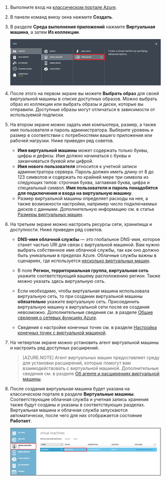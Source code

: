 1. Выполните вход на [классическом портале Azure](http://manage.windowsazure.com). 

2. В панели команд внизу окна нажмите **Создать**.

3. В разделе **Среда выполнения приложений** нажмите **Виртуальная машина**, а затем **Из коллекции**.

	![Переход к коллекции в панели команд](./media/virtual-machines-create-WindowsVM/fromgallery.png)

4. После этого на первом экране вы можете **Выбрать образ** для своей виртуальной машины в списке доступных образов. Можно выбрать образ из коллекции или выбрать образы и диски, которые вы отправили. Доступные образы могут отличаться в зависимости от используемой подписки.

5. На втором экране можно задать имя компьютера, размер, а также имя пользователя и пароль администратора. Выберите уровень и размер в соответствии с потребностями вашего приложения или рабочей нагрузки. Ниже приведен ряд советов.

	- **Имя виртуальной машины** может содержать только буквы, цифры и дефисы. Имя должно начинаться с буквы и заканчиваться буквой или цифрой.
	- **Имя нового пользователя** относится к учетной записи администратора сервера. Пароль должен иметь длину от 8 до 123 символов и содержать по крайней мере три символа из следующих типов: строчная буква, заглавная буква, цифра и специальный символ. **Имя пользователя и пароль понадобятся для подключения и входа на виртуальную машину**.
	- Размер виртуальной машины определяет расходы на нее, а также возможности настройки, например число подключаемых дисков с данными. Дополнительную информацию см. в статье [Размеры виртуальных машин](virtual-machines-windows-sizes.md).

6. На третьем экране можно настроить ресурсы сети, хранилища и доступности. Ниже приведен ряд советов.

	- **DNS-имя облачной службы** — это глобальное DNS-имя, которое станет частью URI для связи с виртуальной машиной. Вам нужно выбрать собственное имя облачной службы, так как оно должно быть уникальным в пределах Azure. Облачные службы важны в сценариях, где используется [несколько виртуальных машин](virtual-machines-windows-classic-connect-vms.md).

	- В поле **Регион, территориальная группа, виртуальная сеть** укажите соответствующий вашему расположению регион. Также можно указать здесь виртуальную сеть.

	- Если необходимо, чтобы виртуальная машина использовала виртуальную сеть, то при создании виртуальной машины **обязательно** укажите виртуальную сеть. Присоединить виртуальную машину к виртуальной сети после ее создания невозможно. Дополнительные сведения см. в разделе [Общие сведения о сетевых функциях Azure](virtual-networks-overview.md).
	
	- Сведения о настройке конечных точек см. в разделе [Настройка конечных точек с виртуальной машиной](virtual-machines-windows-classic-setup-endpoints.md).

7. На четвертом экране можно установить агент виртуальной машины и настроить ряд доступных расширений.

	>[AZURE.NOTE] Агент виртуальных машин предоставляет среду для установки расширений, которые помогут вам взаимодействовать с виртуальной машиной. Дополнительные сведения см. в разделе [Об агенте и расширениях виртуальной машины](virtual-machines-windows-classic-agents-and-extensions.md).

8. После создания виртуальная машина будет указана на классическом портале в разделе **Виртуальные машины**. Соответствующие облачная служба и учетная запись хранения также будут созданы и указаны в соответствующих разделах. Виртуальная машина и облачная служба запускаются автоматически, после чего для них отображается состояние **Работает**.

	![Настройка агента и конечных точек виртуальной машины](./media/virtual-machines-create-WindowsVM/vmcreated.png)

<!---HONumber=AcomDC_0608_2016-->